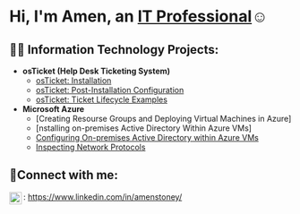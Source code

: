 <h1>Hi, I'm Amen, an <a href="https://www.linkedin.com/in/amenstoney/">IT Professional</a>☺</h1>

<h2>👨‍💻 Information Technology Projects:</h2>

- <b>osTicket (Help Desk Ticketing System)</b>
  - [osTicket: Installation](https://github.com/tehutiboy20/osticket-prereqs)
  - [osTicket: Post-Installation Configuration](https://github.com/joshmadakorcc/post-install-config)
  - [osTicket: Ticket Lifecycle Examples](https://github.com/joshmadakorcc/ticket-lifecycle)
- <b>Microsoft Azure</b>
  - [Creating Resourse Groups and Deploying Virtual Machines in Azure]
  - [nstalling on-premises Active Directory Within Azure VMs]
  - [Configuring On-premises Active Directory within Azure VMs](https://github.com/joshmadakorcc/configure-ad)
  - [Inspecting Network Protocols](https://github.com/tehutiboy20/Azure-Networks-and-Protocols)

<h2>🤳Connect with me:</h2>

<img align="left" alt="Josh | LinkedIn" width="22px" src="https://cdn.jsdelivr.net/npm/simple-icons@v3/icons/linkedin.svg" />


: https://www.linkedin.com/in/amenstoney/
